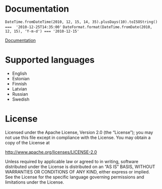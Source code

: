 Documentation
=============

```DateTime.fromDateTime(2010, 12, 15, 14, 35).plusDays(10).toISOString() ===  '2010-12-25T14:35:00'```
```DateFormat.format(DateTime.fromDate(2010, 12, 15), 'Y-m-d') === '2010-12-15'```

[Documentation](http://continuouscalendar.github.com/dateutils/")


Supported languages
===================

-   English
-   Estonian
-   Finnish
-   Latvian
-   Russian
-   Swedish


License
=======

Licensed under the Apache License, Version 2.0 (the “License”); you may not use this file except in compliance with the License. You may obtain a copy of the License at

http://www.apache.org/licenses/LICENSE-2.0

Unless required by applicable law or agreed to in writing, software distributed under the License is distributed on an “AS IS” BASIS, WITHOUT WARRANTIES OR CONDITIONS OF ANY KIND, either express or implied. See the License for the specific language governing permissions and limitations under the License.
